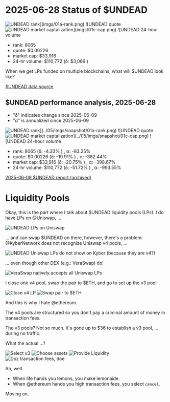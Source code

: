 # 2025-06-28 Status of $UNDEAD 

![$UNDEAD rank](imgs/01a-rank.png) 
![$UNDEAD quote](imgs/01b-quote.png) 
![$UNDEAD market captalization](imgs/01c-cap.png) 
![$UNDEAD 24-hour volume](imgs/01d-vol.png) 

* rank: 8065 
* quote: $0.00226 
* market cap: $33,916 
* 24-hr volume: $110,772 (δ: $3,069 ) 

When we get LPs funded on multiple blockchains, what will $UNDEAD look like? 

[$UNDEAD data source](https://www.coingecko.com/en/coins/undead-blocks) 
## $UNDEAD performance analysis, 2025-06-28 

* "δ" indicates change since 2025-06-09 
* "α" is annualized since 2025-06-09 

![$UNDEAD rank](../05/imgs/snapshot/01a-rank.png) 
![$UNDEAD quote](../05/imgs/snapshot/01b-quote.png) 
![$UNDEAD market captalization](../05/imgs/snapshot/01c-cap.png) 
![$UNDEAD 24-hour volume](../05/imgs/snapshot/01d-vol.png) 

* rank: 8065 (δ: -4.33% ) , α: -83.25% 
* quote: $0.00226 (δ: -19.91% ) , α: -382.44% 
* market cap: $33,916 (δ: -20.75% ) , α: -398.67% 
* 24-hr volume: $110,772 (δ: -51.72% ) , α: -993.55% 

[2025-06-09 $UNDEAD report (archived)](https://github.com/pivoteur/biz/tree/main/blog/2025/06/05) 

# Liquidity Pools

Okay, this is the part where I talk about $UNDEAD liquidity pools (LPs). I do have LPs on @Uniswap, ...

![UNDEAD LPs on Uniswap](imgs/02a-uniswap-v4-lps.png)

... and can swap $UNDEAD on there, however, there's a problem: @KyberNetwork does not recognize Uniswap v4 pools, ...

![UNDEAD Uniswap LPs do not show on Kyber (because they are v4?)](imgs/02b-not-on-kyber.png)

... even though other DEX (e.g.: VeraSwap) do!

![VeraSwap natively accepts all Uniswap LPs](imgs/02c-but-on-veraswap.png)

I close one v4 pool, swap the pair to $ETH, and go to set up the v3 pool

![Close v4 LP](imgs/03a-close-v4-lp.png)
![Swap pair to $ETH](imgs/03b-swap-to-eth.png)

And this is why I hate @ethereum.

The v4 pools are structured so you don't pay a criminal amount of money in transaction fees.

The v3 pools? Not so much. It's gone up to $36 to establish a v3 pool, ... during no traffic.

What the actual ...?

![Select v3](imgs/04a-select-v3.png)
![Choose assets](imgs/04b-choose-assets.png)
![Provide Liquidity](imgs/04c-provide-liquidity.png)
![Doz transaction fees, doe](imgs/04d-criminal-tranaction-fees.png)

Ah, well.

* When life hands you lemons, you make lemonaide.
* When @ethereum hands you high transaction fees, you select `cancel`.

Moving on.

